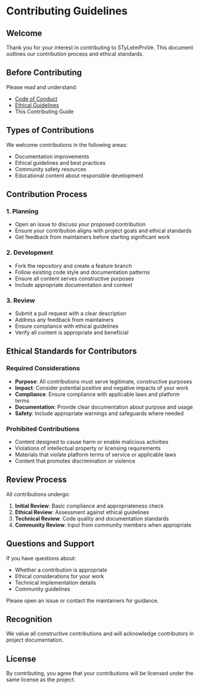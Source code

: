 # Contributing Guidelines

## Welcome
Thank you for your interest in contributing to STyLeImProVe. This document outlines our contribution process and ethical standards.

## Before Contributing
Please read and understand:
- [Code of Conduct](CODE_OF_CONDUCT.md)
- [Ethical Guidelines](ETHICAL_GUIDELINES.md)
- This Contributing Guide

## Types of Contributions
We welcome contributions in the following areas:
- Documentation improvements
- Ethical guidelines and best practices
- Community safety resources
- Educational content about responsible development

## Contribution Process

### 1. Planning
- Open an issue to discuss your proposed contribution
- Ensure your contribution aligns with project goals and ethical standards
- Get feedback from maintainers before starting significant work

### 2. Development
- Fork the repository and create a feature branch
- Follow existing code style and documentation patterns
- Ensure all content serves constructive purposes
- Include appropriate documentation and context

### 3. Review
- Submit a pull request with a clear description
- Address any feedback from maintainers
- Ensure compliance with ethical guidelines
- Verify all content is appropriate and beneficial

## Ethical Standards for Contributors

### Required Considerations
- **Purpose**: All contributions must serve legitimate, constructive purposes
- **Impact**: Consider potential positive and negative impacts of your work
- **Compliance**: Ensure compliance with applicable laws and platform terms
- **Documentation**: Provide clear documentation about purpose and usage
- **Safety**: Include appropriate warnings and safeguards where needed

### Prohibited Contributions
- Content designed to cause harm or enable malicious activities
- Violations of intellectual property or licensing requirements
- Materials that violate platform terms of service or applicable laws
- Content that promotes discrimination or violence

## Review Process
All contributions undergo:
1. **Initial Review**: Basic compliance and appropriateness check
2. **Ethical Review**: Assessment against ethical guidelines
3. **Technical Review**: Code quality and documentation standards
4. **Community Review**: Input from community members when appropriate

## Questions and Support
If you have questions about:
- Whether a contribution is appropriate
- Ethical considerations for your work
- Technical implementation details
- Community guidelines

Please open an issue or contact the maintainers for guidance.

## Recognition
We value all constructive contributions and will acknowledge contributors in project documentation.

## License
By contributing, you agree that your contributions will be licensed under the same license as the project.